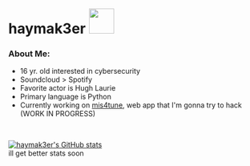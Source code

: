 # haymak3er <img src="https://haymak3er.github.io/res/profile/elvin_nobg.png" width=50 height=50/>

### About Me:
 - 16 yr. old interested in cybersecurity
 - Soundcloud > Spotify
 - Favorite actor is Hugh Laurie
 - Primary language is Python
 - Currently working on [mis4tune](https://github.com/haymak3er/mis4tune), web app that I'm gonna try to hack (WORK IN PROGRESS)
<br>

[![haymak3er's GitHub stats](https://github-readme-stats.vercel.app/api?username=haymak3er&theme=github_dark&show_icons=true&hide=contribs,prs)](https://github.com/anuraghazra/github-readme-stats)<br>
ill get better stats soon
